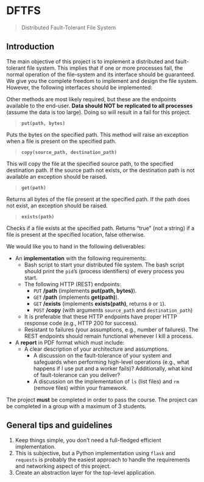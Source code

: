 # DFTFS
> Distributed Fault-Tolerant File System

## Introduction
The main objective of this project is to implement a distributed and fault-tolerant file system.
This implies that if one or more processes fail, the normal operation of the file-system and its
interface should be guaranteed. We give you the complete freedom to implement and design the file
system. However, the following interfaces should be implemented:


Other methods are most likely required, but these are the endpoints available to the end-user.
**Data should NOT be replicated to all processes** (assume the data is too large).
Doing so will result in a fail for this project.

> **`put(path, bytes)`**

Puts the bytes on the specified path. This method will raise an exception when a file is present on the specified path.

> **`copy(source_path, destination_path)`**

This will copy the file at the specified source path, to the specified destination path. If the source path not exists, or the destination path is not available an exception should be raised.

> **`get(path)`**

Returns all bytes of the file present at the specified path. If the path does not exist, an exception should be raised.

> **`exists(path)`**

Checks if a file exists at the specified path. Returns “true” (not a string) if a file is present at the specified location, false otherwise.


We would like you to hand in the following deliverables:

- An **implementation** with the following requirements:
  - Bash script to start your distributed file system.
    The bash script should print the `pid`’s (process identifiers)
    of every process you start.
  - The following HTTP (REST) endpoints:
    - `PUT` **/path** (implements **put(path, bytes)**).
    - `GET` **/path** (implements **get(path)**).
    - `GET` **/exists** (implements **exists(path)**, returns `0` or `1`).
    - `POST` **/copy** (with arguments `source_path` and `destination_path`)
  - It is preferable that these HTTP endpoints have proper HTTP response code (e.g., HTTP 200 for success).
  - Resistant to failures (your assumptions, e.g., number of failures). The REST endpoints should remain functional whenever I kill a process.
- A **report** in PDF format which must include:
  - A clear description of your architecture and assumptions.
    - A discussion on the fault-tolerance of your system and safeguards when performing high-level operations (e.g., what happens if I use put and a worker fails)? Additionally, what kind of fault-tolerance can you deliver?
    - A discussion on the implementation of `ls` (list files) and `rm` (remove files) within your framework.

The project **must** be completed in order to pass the course. The project can be completed in a group with a maximum of 3 students.

## General tips and guidelines

1. Keep things simple, you don’t need a full-fledged efficient implementation.
2. This is subjective, but a Python implementation using `flask` and `requests` is probably the easiest approach to handle the requirements and networking aspect of this project.
3. Create an abstraction layer for the top-level application.
